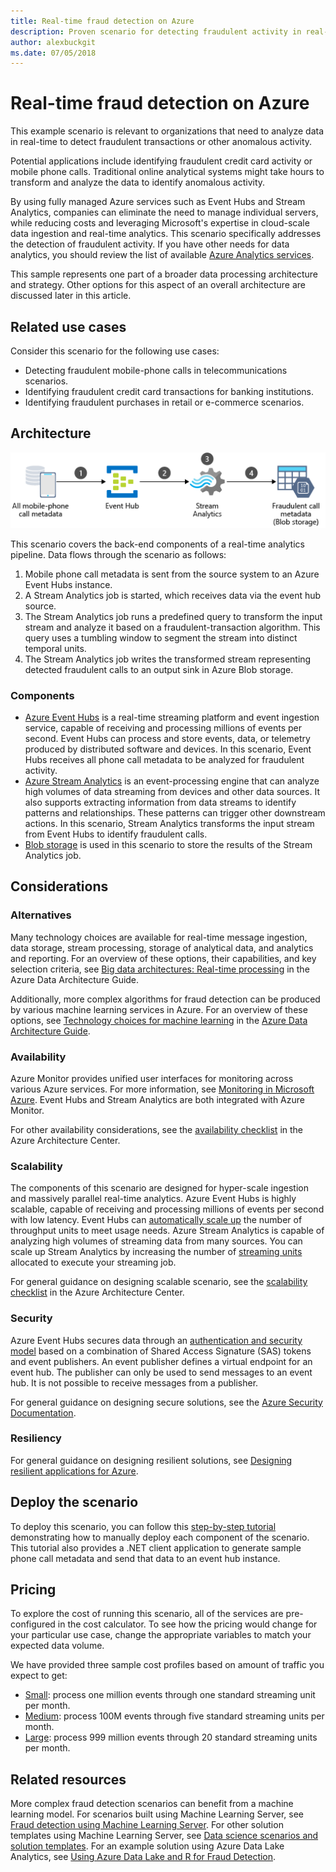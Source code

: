 ```yaml
---
title: Real-time fraud detection on Azure 
description: Proven scenario for detecting fraudulent activity in real-time using Azure Event Hubs and Stream Analytics.
author: alexbuckgit
ms.date: 07/05/2018
---
```


# Real-time fraud detection on Azure

This example scenario is relevant to organizations that need to analyze data in real-time to detect fraudulent transactions or other anomalous activity.

Potential applications include identifying fraudulent credit card activity or mobile phone calls. Traditional online analytical systems might take hours to transform and analyze the data to identify anomalous activity.

By using fully managed Azure services such as Event Hubs and Stream Analytics, companies can eliminate the need to manage individual servers, while reducing costs and leveraging Microsoft's expertise in cloud-scale data ingestion and real-time analytics. This scenario specifically addresses the detection of fraudulent activity. If you have other needs for data analytics, you should review the list of available [Azure Analytics services][product-category].

This sample represents one part of a broader data processing architecture and strategy. Other options for this aspect of an overall architecture are discussed later in this article.

## Related use cases

Consider this scenario for the following use cases:

* Detecting fraudulent mobile-phone calls in telecommunications scenarios.
* Identifying fraudulent credit card transactions for banking institutions.
* Identifying fraudulent purchases in retail or e-commerce scenarios.

## Architecture

![Architecture overview of the Azure components of a real-time fraud detection scenario][architecture-diagram]

This scenario covers the back-end components of a real-time analytics pipeline. Data flows through the scenario as follows:

1. Mobile phone call metadata is sent from the source system to an Azure Event Hubs instance. 
2. A Stream Analytics job is started, which receives data via the event hub source.
3. The Stream Analytics job runs a predefined query to transform the input stream and analyze it based on a fraudulent-transaction algorithm. This query uses a tumbling window to segment the stream into distinct temporal units.
4. The Stream Analytics job writes the transformed stream representing detected fraudulent calls to an output sink in Azure Blob storage.

### Components

* [Azure Event Hubs][docs-event-hubs] is a real-time streaming platform and event ingestion service, capable of receiving and processing millions of events per second. Event Hubs can process and store events, data, or telemetry produced by distributed software and devices. In this scenario, Event Hubs receives all phone call metadata to be analyzed for fraudulent activity.
* [Azure Stream Analytics][docs-stream-analytics] is an event-processing engine that can analyze high volumes of data streaming from devices and other data sources. It also supports extracting information from data streams to identify patterns and relationships. These patterns can trigger other downstream actions. In this scenario, Stream Analytics transforms the input stream from Event Hubs to identify fraudulent calls.
* [Blob storage][docs-blob-storage] is used in this scenario to store the results of the Stream Analytics job.

## Considerations

### Alternatives

Many technology choices are available for real-time message ingestion, data storage, stream processing, storage of analytical data, and analytics and reporting. For an overview of these options, their capabilities, and key selection criteria, see [Big data architectures: Real-time processing](/azure/architecture/data-guide/technology-choices/real-time-ingestion) in the Azure Data Architecture Guide.

Additionally, more complex algorithms for fraud detection can be produced by various machine learning services in Azure. For an overview of these options, see [Technology choices for machine learning](/azure/architecture/data-guide/technology-choices/data-science-and-machine-learning) in the [Azure Data Architecture Guide](../../data-guide/index.md).

### Availability

Azure Monitor provides unified user interfaces for monitoring across various Azure services. For more information, see [Monitoring in Microsoft Azure](/azure/monitoring-and-diagnostics/monitoring-overview). Event Hubs and Stream Analytics are both integrated with Azure Monitor. 

For other availability considerations, see the [availability checklist][availability] in the Azure Architecture Center.

### Scalability

The components of this scenario are designed for hyper-scale ingestion and massively parallel real-time analytics. Azure Event Hubs is highly scalable, capable of receiving and processing millions of events per second with low latency.  Event Hubs can [automatically scale up](/azure/event-hubs/event-hubs-auto-inflate) the number of throughput units to meet usage needs. Azure Stream Analytics is capable of analyzing high volumes of streaming data from many sources. You can scale up Stream Analytics by increasing the number of [streaming units](/azure/stream-analytics/stream-analytics-streaming-unit-consumption) allocated to execute your streaming job.

For general guidance on designing scalable scenario, see the [scalability checklist][scalability] in the Azure Architecture Center.

### Security

Azure Event Hubs secures data through an [authentication and security model][docs-event-hubs-security-model] based on a combination of Shared Access Signature (SAS) tokens and event publishers. An event publisher defines a virtual endpoint for an event hub. The publisher can only be used to send messages to an event hub. It is not possible to receive messages from a publisher.

For general guidance on designing secure solutions, see the [Azure Security Documentation][security].

### Resiliency

For general guidance on designing resilient solutions, see [Designing resilient applications for Azure][resiliency].

## Deploy the scenario

To deploy this scenario, you can follow this [step-by-step tutorial][tutorial] demonstrating how to manually deploy each component of the scenario. This tutorial also provides a .NET client application to generate sample phone call metadata and send that data to an event hub instance.

## Pricing

To explore the cost of running this scenario, all of the services are pre-configured in the cost calculator. To see how the pricing would change for your particular use case, change the appropriate variables to match your expected data volume.

We have provided three sample cost profiles based on amount of traffic you expect to get:

* [Small][small-pricing]: process one million events through one standard streaming unit per month.
* [Medium][medium-pricing]: process 100M events through five standard streaming units per month.
* [Large][large-pricing]: process 999 million events through 20 standard streaming units per month.

## Related resources

More complex fraud detection scenarios can benefit from a machine learning model. For scenarios built using Machine Learning Server, see [Fraud detection using Machine Learning Server][r-server-fraud-detection]. For other solution templates using Machine Learning Server, see [Data science scenarios and solution templates][docs-r-server-sample-solutions]. For an example solution using Azure Data Lake Analytics, see [Using Azure Data Lake and R for Fraud Detection][technet-fraud-detection].  

<!-- links -->
[product-category]: https://azure.microsoft.com/product-categories/analytics/
[tutorial]: /azure/stream-analytics/stream-analytics-real-time-fraud-detection
[small-pricing]: https://azure.com/e/74149ec312c049ccba79bfb3cfa67606
[medium-pricing]: https://azure.com/e/4fc94f7376de484d8ae67a6958cae60a
[large-pricing]: https://azure.com/e/7da8804396f9428a984578700003ba42
[architecture-diagram]: ./images/architecture-diagram-fraud-detection.png
[docs-event-hubs]: /azure/event-hubs/event-hubs-what-is-event-hubs
[docs-event-hubs-security-model]: /azure/event-hubs/event-hubs-authentication-and-security-model-overview
[docs-stream-analytics]: /azure/stream-analytics/stream-analytics-introduction
[docs-blob-storage]: /azure/storage/blobs/storage-blobs-introduction
[docs-r-server-sample-solutions]: /machine-learning-server/r/sample-solutions
[r-server-fraud-detection]: https://microsoft.github.io/r-server-fraud-detection/
[technet-fraud-detection]: https://blogs.technet.microsoft.com/machinelearning/2017/06/28/using-azure-data-lake-and-r-for-fraud-detection/
[availability]: /azure/architecture/checklist/availability
[scalability]: /azure/architecture/checklist/scalability
[resiliency]: ../../resiliency/index.md
[security]: /azure/security/

